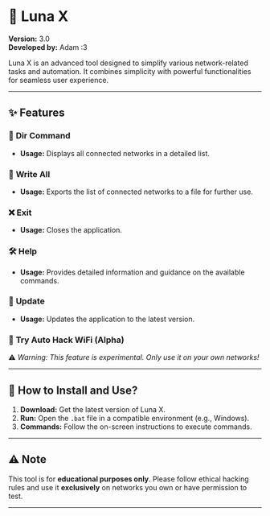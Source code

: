# 🌙 Luna X  
**Version:** 3.0  
**Developed by:** Adam :3  

Luna X is an advanced tool designed to simplify various network-related tasks and automation. It combines simplicity with powerful functionalities for seamless user experience.

---

## ✨ Features  

### 📂 **Dir Command**  
- **Usage:** Displays all connected networks in a detailed list.  

### 📝 **Write All**  
- **Usage:** Exports the list of connected networks to a file for further use.  

### ❌ **Exit**  
- **Usage:** Closes the application.  

### 🛠️ **Help**  
- **Usage:** Provides detailed information and guidance on the available commands.  

### 🔄 **Update**  
- **Usage:** Updates the application to the latest version.  

### 🚀 **Try Auto Hack WiFi (Alpha)**  
⚠️ *Warning: This feature is experimental. Only use it on your own networks!*  

---

## 🚀 How to Install and Use?  

1. **Download:** Get the latest version of Luna X.  
2. **Run:** Open the `.bat` file in a compatible environment (e.g., Windows).  
3. **Commands:** Follow the on-screen instructions to execute commands.  

---

## ⚠️ Note  
This tool is for **educational purposes only**. Please follow ethical hacking rules and use it **exclusively** on networks you own or have permission to test.  

---
